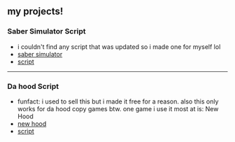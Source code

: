 ## my projects!
### Saber Simulator Script
- i couldn't find any script that was updated so i made one for myself lol
- [saber simulator](https://www.roblox.com/games/3823781113/Saber-Simulator)
- [script](https://raw.githubusercontent.com/ikilledaiden/hax/main/sabersim)
--------------------------------
### Da hood Script
- funfact: i used to sell this but i made it free for a reason. also this only works for da hood copy games btw. one game i use it most at is: New Hood
- [new hood](https://www.roblox.com/games/104596910487466/New-Hood)
- [script](https://raw.githubusercontent.com/ikilledaiden/hax/main/sexydhscript)
